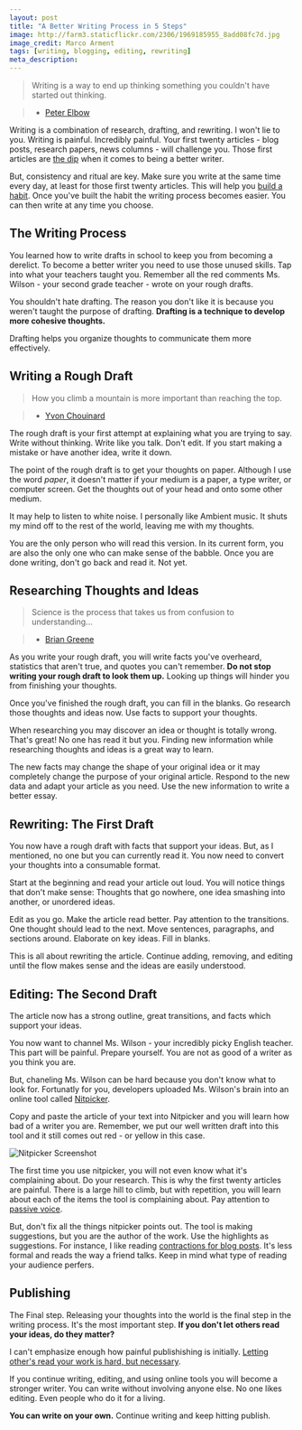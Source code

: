 ```yaml
---
layout: post
title: "A Better Writing Process in 5 Steps"
image: http://farm3.staticflickr.com/2306/1969185955_8add08fc7d.jpg
image_credit: Marco Arment
tags: [writing, blogging, editing, rewriting]
meta_description: 
---
```


> Writing is a way to end up thinking something you couldn't have started out thinking.

> * [Peter Elbow][4]

Writing is a combination of research, drafting, and rewriting. I won't lie to you. Writing is painful. Incredibly painful. Your first twenty articles - blog posts, research papers, news columns - will challenge you. Those first articles are [the dip][2] when it comes to being a better writer. 

But, consistency and ritual are key. Make sure you write at the same time every day, at least for those first twenty articles. This will help you [build a habit][3]. Once you've built the habit the writing process becomes easier. You can then write at any time you choose.

## The Writing Process

You learned how to write drafts in school to keep you from becoming a derelict. To become a better writer you need to use those unused skills. Tap into what your teachers taught you. Remember all the red comments Ms. Wilson - your second grade teacher - wrote on your rough drafts.

You shouldn't hate drafting. The reason you don't like it is because you weren't taught the purpose of drafting. __Drafting is a technique to develop more cohesive thoughts.__

Drafting helps you organize thoughts to communicate them more effectively.

## Writing a Rough Draft

> How you climb a mountain is more important than reaching the top.

> * [Yvon Chouinard][7]

The rough draft is your first attempt at explaining what you are trying to say. Write without thinking. Write like you talk. Don't edit. If you start making a mistake or have another idea, write it down.

The point of the rough draft is to get your thoughts on paper. Although I use the word _paper_, it doesn't matter if your medium is a paper, a type writer, or computer screen. Get the thoughts out of your head and onto some other medium. 

It may help to listen to white noise. I personally like Ambient music. It shuts my mind off to the rest of the world, leaving me with my thoughts.

You are the only person who will read this version. In its current form, you are also the only one who can make sense of the babble. Once you are done writing, don't go back and read it. Not yet.

## Researching Thoughts and Ideas

> Science is the process that takes us from confusion to understanding...

> * [Brian Greene][6]

As you write your rough draft, you will write facts you've overheard, statistics that aren't true, and quotes you can't remember. __Do not stop writing your rough draft to look them up.__ Looking up things will hinder you from finishing your thoughts. 

Once you've finished the rough draft, you can fill in the blanks. Go research those thoughts and ideas now. Use facts to support your thoughts.

When researching you may discover an idea or thought is totally wrong. That's great! No one has read it but you. Finding new information while researching thoughts and ideas is a great way to learn. 

The new facts may change the shape of your original idea or it may completely change the purpose of your original article. Respond to the new data and adapt your article as you need. Use the new information to write a better essay.

## Rewriting: The First Draft

You now have a rough draft with facts that support your ideas. But, as I mentioned, no one but you can currently read it. You now need to convert your thoughts into a consumable format.

Start at the beginning and read your article out loud. You will notice things that don't make sense: Thoughts that go nowhere, one idea smashing into another, or unordered ideas.

Edit as you go. Make the article read better. Pay attention to the transitions. One thought should lead to the next. Move sentences, paragraphs, and sections around. Elaborate on key ideas. Fill in blanks. 

This is all about rewriting the article. Continue adding, removing, and editing until the flow makes sense and the ideas are easily understood.

## Editing: The Second Draft

The article now has a strong outline, great transitions, and facts which support your ideas.

You now want to channel Ms. Wilson - your incredibly picky English teacher. This part will be painful. Prepare yourself. You are not as good of a writer as you think you are.

But, chaneling Ms. Wilson can be hard because you don't know what to look for. Fortunatly for you, developers uploaded Ms. Wilson's brain into an online tool called [Nitpicker][8].

Copy and paste the article of your text into Nitpicker and you will learn how bad of a writer you are. Remember, we put our well written draft into this tool and it still comes out red - or yellow in this case.

![Nitpicker Screenshot](http://cl.ly/image/433N1E2t3y23/nitpicker.png)

The first time you use nitpicker, you will not even know what it's complaining about. Do your research. This is why the first twenty articles are painful. There is a large hill to climb, but with repetition, you will learn about each of the items the tool is complaining about. Pay attention to [passive voice][5].

But, don't fix all the things nitpicker points out. The tool is making suggestions, but you are the author of the work. Use the highlights as suggestions. For instance, I like reading [contractions for blog posts][1]. It's less formal and reads the way a friend talks. Keep in mind what type of reading your audience perfers.

## Publishing

The Final step. Releasing your thoughts into the world is the final step in the writing process. It's the most important step. __If you don't let others read your ideas, do they matter?__

I can't emphasize enough how painful publishishing is initially. [Letting other's read your work is hard, but necessary][9]. 

If you continue writing, editing, and using online tools you will become a stronger writer. You can write without involving anyone else. No one likes editing. Even people who do it for a living. 

__You can write on your own.__ Continue writing and keep hitting publish.

[1]: http://menwithpens.ca/9-clever-writing-tricks/
[2]: /2013/01/the-dip-book-review-seth-godin/ "The Dip"
[3]: /2012/11/building-a-successful-habit-successfully/ "Building a Habit"
[4]: http://amzn.to/14nnEbX "Writing without Teachers"
[5]: http://web.cn.edu/kwheeler/gram_passive_voice.html
[6]: http://www.nytimes.com/2008/06/01/opinion/01greene.html
[7]: http://amzn.to/TLIuzJ "Let My People Go Surfing"
[8]: http://nitpickertool.com/
[9]: /2013/01/its-good-enough-ship-it/ "Just Publish It"